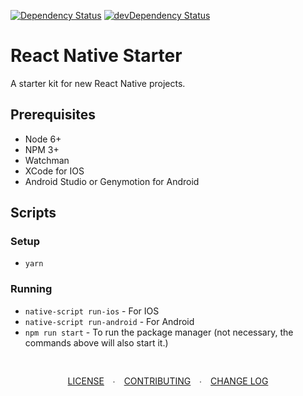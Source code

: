 [![Dependency Status](https://david-dm.org/sturdynut/react-native-native-starter.svg)](https://david-dm.org/sturdynut/react-native-native-starter) 
[![devDependency Status](https://david-dm.org/sturdynut/react-native-native-starter/dev-status.png)](https://david-dm.org/sturdynut/react-native-native-starter?type=dev)

# React Native Starter

A starter kit for new React Native projects.

## Prerequisites

* Node 6+
* NPM 3+
* Watchman
* XCode for IOS
* Android Studio or Genymotion for Android

## Scripts

### Setup

* `yarn`

### Running

* `native-script run-ios` - For IOS
* `native-script run-android` - For Android
* `npm run start` - To run the package manager (not necessary, the commands above will also start it.)

<div style='text-align:center;padding:30px 0;'>
  <a style='padding-right: 10px;' href='https://github.com/sturdynut/react-native-starter/blob/master/LICENSE'>LICENSE</a> ∙
  <a style='padding: 0 10px;' href='https://github.com/sturdynut/react-native-starter/blob/master/CONTRIBUTING.md'>CONTRIBUTING</a> ∙
  <a style='padding-left: 10px;' href='https://github.com/sturdynut/react-native-starter/blob/master/CHANGELOG.md'>CHANGE LOG</a>
</div>